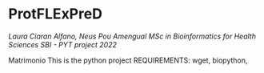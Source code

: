 **ProtFLExPreD**
================
*Laura Ciaran Alfano, Neus Pou Amengual*
*MSc in Bioinformatics for Health Sciences*
*SBI - PYT project 2022*

Matrimonio
This is the python project
REQUIREMENTS: wget, biopython, 
